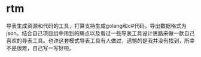 # rtm
导表生成资源和代码的工具，打算支持生成golang和c#代码。导出数据格式为json。结合自己项目组中用到的痛点以及看过一些导表工具设计思路来做一款自己喜欢的导表工具。也许这套模式导表工具有人做过，遗憾的是我并没有找到，所幸不是很难，自己写一写好啦。
